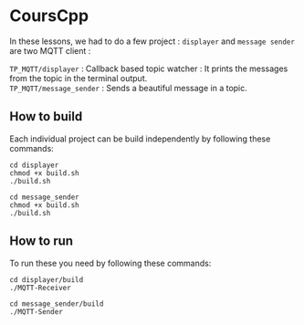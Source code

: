 # CoursCpp

In these lessons, we had to do a few project : 
`displayer` and `message sender` are two MQTT client :


  `TP_MQTT/displayer` : Callback based topic watcher : It prints the messages from the topic in the terminal output. \
  `TP_MQTT/message_sender` : Sends a beautiful message in a topic.

## How to build
Each individual project can be build independently by following these commands:
  ```
  cd displayer
  chmod +x build.sh
  ./build.sh
  ```

  ```
  cd message_sender
  chmod +x build.sh
  ./build.sh
  ```

## How to run
To run these you need by following these commands:
```
cd displayer/build
./MQTT-Receiver
```

```
cd message_sender/build
./MQTT-Sender
```
